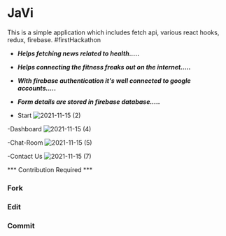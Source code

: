 # JaVi

This is a simple application which includes fetch api, various react hooks, redux, firebase. #firstHackathon


- ***Helps fetching news related to health.....***
- ***Helps connecting the fitness freaks out on the internet.....***
- ***With firebase authentication it's well connected to google accounts.....***
- ***Form details are stored in firebase database.....***

- Start
![2021-11-15 (2)](https://user-images.githubusercontent.com/76589058/141694236-b0d7fca7-4d93-4b46-a51d-cf9238da685b.png)

-Dashboard
![2021-11-15 (4)](https://user-images.githubusercontent.com/76589058/141694368-beb8e49e-ad9b-43e2-a066-c1b140f3a14f.png)

-Chat-Room
![2021-11-15 (5)](https://user-images.githubusercontent.com/76589058/141694380-09a4849f-2847-43ef-92ac-cd280130aa12.png)

-Contact Us
![2021-11-15 (7)](https://user-images.githubusercontent.com/76589058/141694446-6c0cca08-8eb8-4191-91a1-14ded3591810.png)

*** Contribution Required ***

### Fork
### Edit 
### Commit
